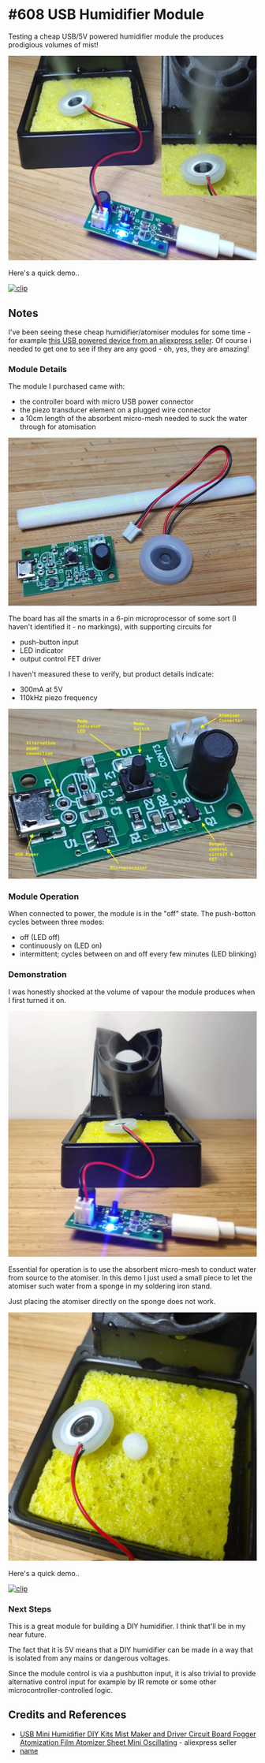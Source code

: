 # #608 USB Humidifier Module

Testing a cheap USB/5V powered humidifier module the produces prodigious volumes of mist!

![Build](./assets/HumidifierModule_build.jpg?raw=true)

Here's a quick demo..

[![clip](https://img.youtube.com/vi/2LCTg96Ospw/0.jpg)](https://www.youtube.com/watch?v=2LCTg96Ospw)

## Notes

I've been seeing these cheap humidifier/atomiser modules for some time - for example
[this USB powered device from an aliexpress seller](https://www.aliexpress.com/item/1005002496630103.html).
Of course i needed to get one to see if they are any good - oh, yes, they are amazing!

### Module Details

The module I purchased came with:

* the controller board with micro USB power connector
* the piezo transducer element on a plugged wire connector
* a 10cm length of the absorbent micro-mesh needed to suck the water through for atomisation

![kit_parts](./assets/kit_parts.jpg?raw=true)

The board has all the smarts in a 6-pin microprocessor of some sort (I haven't identified it - no markings),
with supporting circuits for

* push-button input
* LED indicator
* output control FET driver

I haven't measured these to verify, but product details indicate:

* 300mA at 5V
* 110kHz piezo frequency

![kit_board](./assets/kit_board.jpg?raw=true)

### Module Operation

When connected to power, the module is in the "off" state. The push-botton cycles between three modes:

* off (LED off)
* continuously on (LED on)
* intermittent; cycles between on and off every few minutes (LED blinking)

### Demonstration

I was honestly shocked at the volume of vapour the module produces when I first turned it on.

![demo1](./assets/demo1.jpg?raw=true)

Essential for operation is to use the absorbent micro-mesh to conduct water from source to the atomiser.
In this demo I just used a small piece to let the atomiser such water from a sponge in my soldering iron stand.

Just placing the atomiser directly on the sponge does not work.

![demo2](./assets/demo2.jpg?raw=true)

Here's a quick demo..

[![clip](https://img.youtube.com/vi/2LCTg96Ospw/0.jpg)](https://www.youtube.com/watch?v=2LCTg96Ospw)

### Next Steps

This is a great module for building a DIY humidifier. I think that'll be in my near future.

The fact that it is 5V means that a DIY humidifier can be made in a way that is isolated from any mains or dangerous voltages.

Since the module control is via a pushbutton input, it is also trivial to provide alternative control input for example by IR remote
or some other microcontroller-controlled logic.

## Credits and References

* [USB Mini Humidifier DIY Kits Mist Maker and Driver Circuit Board Fogger Atomization Film Atomizer Sheet Mini Oscillating](https://www.aliexpress.com/item/1005002496630103.html) - aliexpress seller
* [name](url)
